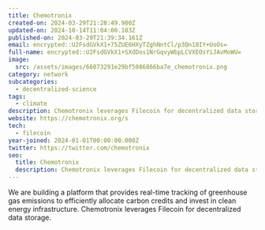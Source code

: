```yaml
---
title: Chemotronix
created-on: 2024-03-29T21:28:49.980Z
updated-on: 2024-10-14T11:04:00.103Z
published-on: 2024-03-29T21:39:34.161Z
email: encrypted::U2FsdGVkX1+75ZUE6HXyTZghNntCl/p3Qn10IY+UoOs=
full-name: encrypted::U2FsdGVkX1+SXdDos1NrGqvyWbpLCVXEOsYiJAvMoWU=
image:
  src: /assets/images/66073291e29bf5086866ba7e_chemotronix.png
category: network
subcategories:
  - decentralized-science
tags:
  - climate
description: Chemotronix leverages Filecoin for decentralized data storage.
website: https://chemotronix.org/s
tech:
  - filecoin
year-joined: 2024-01-01T00:00:00.000Z
twitter: https://twitter.com/chemotronix
seo:
  title: Chemotronix
  description: Chemotronix leverages Filecoin for decentralized data storage.
---
```


We are building a platform that provides real-time tracking of greenhouse gas emissions to efficiently allocate carbon credits and invest in clean energy infrastructure. Chemotronix leverages Filecoin for decentralized data storage.
